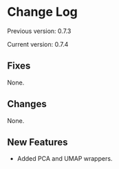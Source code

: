 # Change Log

Previous version: 0.7.3

Current version: 0.7.4


## Fixes

None.

## Changes

None.

## New Features

- Added PCA and UMAP wrappers.
